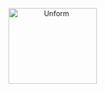 <p align="center">
  <img src="https://ibb.co/6ZTPZrT" height="150" width="175" alt="Unform" />
</p>
